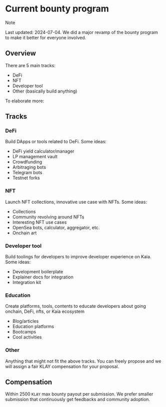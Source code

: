 # Current bounty program

> [!NOTE]  
> Last updated: 2024-07-04. We did a major revamp of the bounty program to make it better for everyone involved.

## Overview
There are 5 main tracks:
- DeFi
- NFT
- Developer tool
- Other (basically build anything)

To elaborate more:

## Tracks
### DeFi
Build DApps or tools related to DeFi. Some ideas:
- DeFi yield calculator/manager
- LP management vault
- Crowdfunding
- Arbitraging bots
- Telegram bots
- Testnet forks

### NFT
Launch NFT collections, innovative use case with NFTs. Some ideas:
- Collections
- Community revolving around NFTs
- Interesting NFT use cases
- OpenSea bots, calculator, aggregator, etc.
- Onchain art

### Developer tool
Build toolings for developers to improve developer experience on Kaia. Some ideas:
- Development boilerplate
- Explainer docs for integration
- Integration kit

### Education
Create platforms, tools, contents to educate developers about going onchain, DeFi, nfts, or Kaia ecosystem
- Blog/articles
- Education platforms
- Bootcamps
- Cool activities

### Other
Anything that might not fit the above tracks. You can freely propose and we will assign a fair KLAY compensation for your proposal.

## Compensation
Within 2500 `KLAY` max bounty payout per submission. We prefer smaller submission that continuously get feedbacks and community adoption.